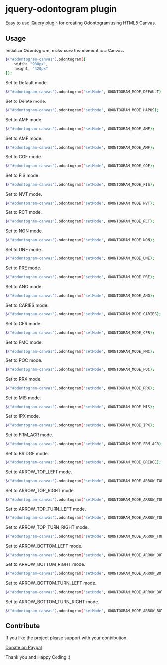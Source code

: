 # jquery-odontogram plugin

Easy to use jQuery plugin for creating Odontogram using HTML5 Canvas.

Usage
-----
Initialize Odontogram, make sure the element is a Canvas.
```bash
$("#odontogram-canvas").odontogram({
	width: "900px",
	height: "420px"
});
```

Set to Default mode.
```bash
$("#odontogram-canvas").odontogram('setMode', ODONTOGRAM_MODE_DEFAULT);
```

Set to Delete mode.
```bash
$("#odontogram-canvas").odontogram('setMode', ODONTOGRAM_MODE_HAPUS);
```

Set to AMF mode.
```bash
$("#odontogram-canvas").odontogram('setMode', ODONTOGRAM_MODE_AMF);
```

Set to AMF mode.
```bash
$("#odontogram-canvas").odontogram('setMode', ODONTOGRAM_MODE_AMF);
```

Set to COF mode.
```bash
$("#odontogram-canvas").odontogram('setMode', ODONTOGRAM_MODE_COF);
```

Set to FIS mode.
```bash
$("#odontogram-canvas").odontogram('setMode', ODONTOGRAM_MODE_FIS);
```

Set to NVT mode.
```bash
$("#odontogram-canvas").odontogram('setMode', ODONTOGRAM_MODE_NVT);
```

Set to RCT mode.
```bash
$("#odontogram-canvas").odontogram('setMode', ODONTOGRAM_MODE_RCT);
```

Set to NON mode.
```bash
$("#odontogram-canvas").odontogram('setMode', ODONTOGRAM_MODE_NON);
```

Set to UNE mode.
```bash
$("#odontogram-canvas").odontogram('setMode', ODONTOGRAM_MODE_UNE);
```

Set to PRE mode.
```bash
$("#odontogram-canvas").odontogram('setMode', ODONTOGRAM_MODE_PRE);
```

Set to ANO mode.
```bash
$("#odontogram-canvas").odontogram('setMode', ODONTOGRAM_MODE_ANO);
```

Set to CARIES mode.
```bash
$("#odontogram-canvas").odontogram('setMode', ODONTOGRAM_MODE_CARIES);
```

Set to CFR mode.
```bash
$("#odontogram-canvas").odontogram('setMode', ODONTOGRAM_MODE_CFR);
```

Set to FMC mode.
```bash
$("#odontogram-canvas").odontogram('setMode', ODONTOGRAM_MODE_FMC);
```

Set to POC mode.
```bash
$("#odontogram-canvas").odontogram('setMode', ODONTOGRAM_MODE_POC);
```

Set to RRX mode.
```bash
$("#odontogram-canvas").odontogram('setMode', ODONTOGRAM_MODE_RRX);
```

Set to MIS mode.
```bash
$("#odontogram-canvas").odontogram('setMode', ODONTOGRAM_MODE_MIS);
```

Set to IPX mode.
```bash
$("#odontogram-canvas").odontogram('setMode', ODONTOGRAM_MODE_IPX);
```

Set to FRM_ACR mode.
```bash
$("#odontogram-canvas").odontogram('setMode', ODONTOGRAM_MODE_FRM_ACR);
```

Set to BRIDGE mode.
```bash
$("#odontogram-canvas").odontogram('setMode', ODONTOGRAM_MODE_BRIDGE);
```

Set to ARROW_TOP_LEFT mode.
```bash
$("#odontogram-canvas").odontogram('setMode', ODONTOGRAM_MODE_ARROW_TOP_LEFT);
```

Set to ARROW_TOP_RIGHT mode.
```bash
$("#odontogram-canvas").odontogram('setMode', ODONTOGRAM_MODE_ARROW_TOP_RIGHT);
```

Set to ARROW_TOP_TURN_LEFT mode.
```bash
$("#odontogram-canvas").odontogram('setMode', ODONTOGRAM_MODE_ARROW_TOP_TURN_LEFT);
```

Set to ARROW_TOP_TURN_RIGHT mode.
```bash
$("#odontogram-canvas").odontogram('setMode', ODONTOGRAM_MODE_ARROW_TOP_TURN_RIGHT);
```

Set to ARROW_BOTTOM_LEFT mode.
```bash
$("#odontogram-canvas").odontogram('setMode', ODONTOGRAM_MODE_ARROW_BOTTOM_LEFT);
```

Set to ARROW_BOTTOM_RIGHT mode.
```bash
$("#odontogram-canvas").odontogram('setMode', ODONTOGRAM_MODE_ARROW_BOTTOM_RIGHT);
```

Set to ARROW_BOTTOM_TURN_LEFT mode.
```bash
$("#odontogram-canvas").odontogram('setMode', ODONTOGRAM_MODE_ARROW_BOTTOM_TURN_LEFT);
```

Set to ARROW_BOTTOM_TURN_RIGHT mode.
```bash
$("#odontogram-canvas").odontogram('setMode', ODONTOGRAM_MODE_ARROW_BOTTOM_TURN_RIGHT);
```



Contribute
----
If you like the project please support with your contribution.

[Donate on Paypal](https://www.paypal.me/adhiana46)

Thank you and Happy Coding :)